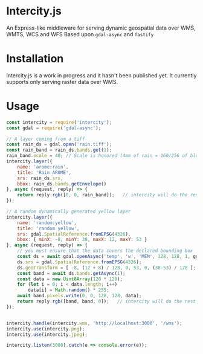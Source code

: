 # Intercity.js
An Express-like middleware for serving dynamic geospatial data over WMS, WMTS, WCS and WFS
Based upon `gdal-async` and `fastify`

# Installation
Intercity.js is a work in progress and it hasn't been published yet. It currently supports only serving raster data over WMS.

# Usage

```js
const intercity = require('intercity');
const gdal = require('gdal-async');

// A layer coming from a tiff
const rain_ds = gdal.open('rain.tiff');
const rain_band = rain_ds.bands.get(1);
rain_band.scale = 40; // Scale is honored (4mm of rain = 160/256 of blue)
intercity.layer({
    name: 'arome:rain',
    title: 'Rain AROME',
    srs: rain_ds.srs,
    bbox: rain_ds.bands.getEnvelope()
}, async (request, reply) => {
    return reply.rgb([0, 0, rain_band]);   // intercity will do the rest
});

// A random dynamically generated yellow layer
intercity.layer({
    name: 'random:yellow',
    title: 'random yellow',
    srs: gdal.SpatialReference.fromEPSG(4326),
    bbox: { minX: -8, minY: 38, maxX: 12, maxY: 53 }
}, async (request, reply) => {
    // you must ensure that the data covers the declared bounding box
    const ds = await gdal.openAsync('temp', 'w', 'MEM', 128, 128, 1, gdal.GDT_CFloat32);
    ds.srs = gdal.SpatialReference.fromEPSG(4326);
    ds.geoTransform = [ -8, (12 + 8) / 128, 0, 53, 0, (38-53) / 128 ];
    const band = await ds.bands.getAsync(1);
    const data = new Uint8Array(128 * 128);
    for (let i = 0; i < data.length; i++)
        data[i] = Math.random() * 255;
    await band.pixels.write(0, 0, 128, 128, data);
    return reply.rgb([band, band, 0]);   // intercity will do the rest
});


intercity.handle(intercity.wms, 'http://localhost:3000', '/wms');
intercity.use(intercity.png);
intercity.use(intercity.jpeg);

intercity.listen(3000).catch(e => console.error(e));
```
